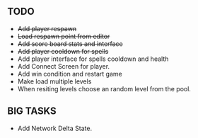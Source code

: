 ## TODO

- ~~Add player respawn~~
- ~~Load respawn point from editor~~
- ~~Add score board stats and interface~~
- ~~Add player cooldown for spells~~
- Add player interface for spells cooldown and health
- Add Connect Screen for player.
- Add win condition and restart game
- Make load multiple levels
- When resiting levels choose an random level from the pool.

## BIG TASKS
- Add Network Delta State.
